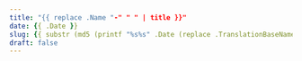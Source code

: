 ```yaml
---
title: "{{ replace .Name "-" " " | title }}"
date: {{ .Date }}
slug: {{ substr (md5 (printf "%s%s" .Date (replace .TranslationBaseName "-" " " | title))) 0 16 }}
draft: false
---
```



